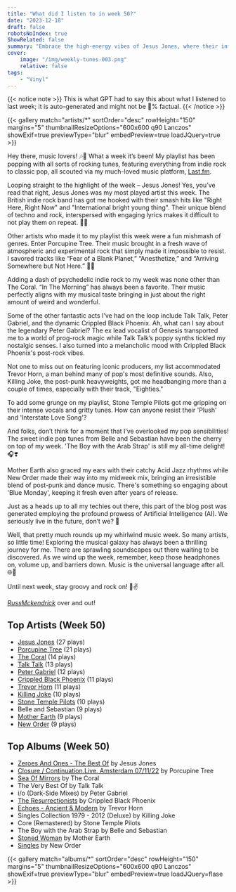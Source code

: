 ```yaml
---
title: "What did I listen to in week 50?"
date: "2023-12-18"
draft: false
robotsNoIndex: true
ShowRelated: false
summary: "Embrace the high-energy vibes of Jesus Jones, where their influential sound meets intense lyrical prowess!"
cover:
    image: "/img/weekly-tunes-003.png"
    relative: false
tags:
    - "Vinyl"
---
```


{{< notice note >}}
This is what GPT had to say this about what I listened to last week; it is auto-generated and might not be 💯% factual.
{{< /notice >}}

{{< gallery match="artists/*" sortOrder="desc" rowHeight="150" margins="5" thumbnailResizeOptions="600x600 q90 Lanczos" showExif=true previewType="blur" embedPreview=true loadJQuery=true >}}

Hey there, music lovers! 🎶🎸 What a week it’s been! My playlist has been popping with all sorts of rocking tunes, featuring everything from indie rock to classic pop, all scouted via my much-loved music platform, [Last.fm](https://www.last.fm/user/RussMckendrick). 

Looping straight to the highlight of the week – Jesus Jones! Yes, you’ve read that right, Jesus Jones was my most played artist this week. The British indie rock band has got me hooked with their smash hits like "Right Here, Right Now" and  "International bright young thing". Their unique blend of techno and rock, interspersed with engaging lyrics makes it difficult to not play them on repeat. 🎤🔁

Other artists who made it to my playlist this week were a fun mishmash of genres. Enter Porcupine Tree. Their music brought in a fresh wave of atmospheric and experimental rock that simply made it impossible to resist. I savored tracks like “Fear of a Blank Planet,” “Anesthetize,” and “Arriving Somewhere but Not Here.” 🎵🎸

Adding a dash of psychedelic indie rock to my week was none other than The Coral. “In The Morning” has always been a favorite. Their music perfectly aligns with my musical taste bringing in just about the right amount of weird and wonderful. 

Some of the other fantastic acts I’ve had on the loop include Talk Talk, Peter Gabriel, and the dynamic Crippled Black Phoenix. Ah, what can I say about the legendary Peter Gabriel? The ex lead vocalist of Genesis transported me to a world of prog-rock magic while Talk Talk’s poppy synths tickled my nostalgic senses. I also turned into a melancholic mood with Crippled Black Phoenix's post-rock vibes.

Not one to miss out on featuring iconic producers, my list accommodated Trevor Horn, a man behind many of pop's most definitive sounds. Also, Killing Joke, the post-punk heavyweights, got me headbanging more than a couple of times, especially with their track, "Eighties."

To add some grunge on my playlist, Stone Temple Pilots got me gripping on their intense vocals and gritty tunes. How can anyone resist their 'Plush' and 'Interstate Love Song'?

And folks, don’t think for a moment that I’ve overlooked my pop sensibilities! The sweet indie pop tunes from Belle and Sebastian have been the cherry on top of my week. 'The Boy with the Arab Strap' is still my all-time delight! 🎧❣️

Mother Earth also graced my ears with their catchy Acid Jazz rhythms while New Order made their way into my midweek mix, bringing an irresistible blend of post-punk and dance music. There's something so engaging about 'Blue Monday', keeping it fresh even after years of release.

Just as a heads up to all my techies out there, this part of the blog post was generated employing the profound prowess of Artificial Intelligence (AI). We seriously live in the future, don’t we? 🤖

Well, that pretty much rounds up my whirlwind music week. So many artists, so little time! Exploring the musical galaxy has always been a thrilling journey for me. There are sprawling soundscapes out there waiting to be discovered. As we wind up the week, remember, keep those headphones on, volume up, and barriers down. Music is the universal language after all. 🌐🎼

Until next week, stay groovy and rock on! 🤘✌️

[*RussMckendrick*](https://www.last.fm/user/RussMckendrick) over and out!

## Top Artists (Week 50)

- [Jesus Jones](https://www.mckendrick.rocks/artist/jesus-jones/) (27 plays)
- [Porcupine Tree](https://www.mckendrick.rocks/artist/porcupine-tree/) (21 plays)
- [The Coral](https://www.mckendrick.rocks/artist/the-coral/) (14 plays)
- [Talk Talk](https://www.mckendrick.rocks/artist/talk-talk/) (13 plays)
- [Peter Gabriel](https://www.mckendrick.rocks/artist/peter-gabriel/) (12 plays)
- [Crippled Black Phoenix](https://www.mckendrick.rocks/artist/crippled-black-phoenix/) (11 plays)
- [Trevor Horn](https://www.mckendrick.rocks/artist/trevor-horn/) (11 plays)
- [Killing Joke](https://www.mckendrick.rocks/artist/killing-joke/) (10 plays)
- [Stone Temple Pilots](https://www.mckendrick.rocks/artist/stone-temple-pilots/) (10 plays)
- Belle and Sebastian (9 plays)
- [Mother Earth](https://www.mckendrick.rocks/artist/mother-earth/) (9 plays)
- [New Order](https://www.mckendrick.rocks/artist/new-order/) (9 plays)


## Top Albums (Week 50)

- [Zeroes And Ones - The Best Of](https://www.mckendrick.rocks/albums/zeroes-and-ones-the-best-of-24975325/) by Jesus Jones
- [Closure / Continuation.Live. Amsterdam 07/11/22](https://www.mckendrick.rocks/albums/closure-continuation-live-amsterdam-07-11-22-29133415/) by Porcupine Tree
- [Sea Of Mirrors](https://www.mckendrick.rocks/albums/sea-of-mirrors-28205629/) by The Coral
- The Very Best Of by Talk Talk
- i/o (Dark-Side Mixes) by Peter Gabriel
- [The Resurrectionists](https://www.mckendrick.rocks/albums/the-resurrectionists-13562698/) by Crippled Black Phoenix
- [Echoes - Ancient & Modern](https://www.mckendrick.rocks/albums/echoes-ancient-modern-29085826/) by Trevor Horn
- Singles Collection 1979 - 2012 (Deluxe) by Killing Joke
- Core (Remastered) by Stone Temple Pilots
- The Boy with the Arab Strap by Belle and Sebastian
- [Stoned Woman](https://www.mckendrick.rocks/albums/stoned-woman-26514866/) by Mother Earth
- [Singles](https://www.mckendrick.rocks/albums/singles-9017905/) by New Order


{{< gallery match="albums/*" sortOrder="desc" rowHeight="150" margins="5" thumbnailResizeOptions="600x600 q90 Lanczos" showExif=true previewType="blur" embedPreview=true loadJQuery=flase >}}